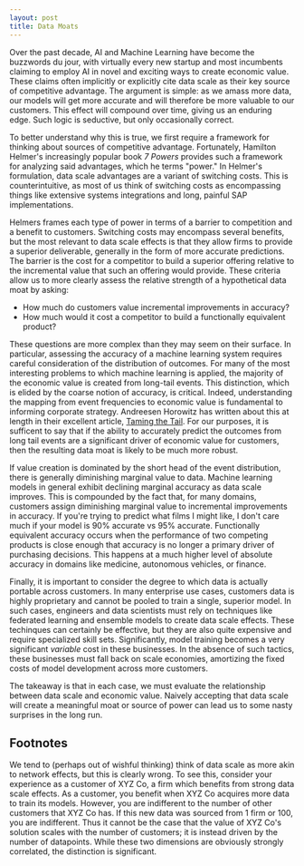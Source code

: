 ```yaml
---
layout: post
title: Data Moats 
---
```

Over the past decade, AI and Machine Learning have become the buzzwords du jour, with virtually every new startup and most incumbents claiming to employ AI in novel and exciting ways to create economic value. These claims often implicitly or explicitly cite data scale as their key source of competitive advantage. The argument is simple: as we amass more data, our models will get more accurate and will therefore be more valuable to our customers. This effect will compound over time, giving us an enduring edge. Such logic is seductive, but only occasionally correct.

To better understand why this is true, we first require a framework for thinking about sources of competitive advantage. Fortunately, Hamilton Helmer's increasingly popular book *7 Powers* provides such a framework for analyzing said advantages, which he terms "power." In Helmer's formulation, data scale advantages are a variant of switching costs. This is counterintuitive, as most of us think of switching costs as encompassing things like extensive systems integrations and long, painful SAP implementations.

Helmers frames each type of power in terms of a barrier to competition and a benefit to customers. Switching costs may encompass several benefits, but the most relevant to data scale effects is that they allow firms to provide a superior deliverable, generally in the form of more accurate predictions. The barrier is the cost for a competitor to build a superior offering relative to the incremental value that such an offering would provide. These criteria allow us to more clearly assess the relative strength of a hypothetical data moat by asking:

- How much do customers value incremental improvements in accuracy?
- How much would it cost a competitor to build a functionally equivalent product?

These questions are more complex than they may seem on their surface. In particular, assessing the accuracy of a machine learning system requires careful consideration of the distribution of outcomes. For many of the most interesting problems to which machine learning is applied, the majority of the economic value is created from long-tail events. This distinction, which is elided by the coarse notion of accuracy, is critical. Indeed, understanding the mapping from event frequencies to economic value is fundamental to informing corporate strategy. Andreesen Horowitz has written about this at length in their excellent article, [Taming the Tail](https://a16z.com/2020/08/12/taming-the-tail-adventures-in-improving-ai-economics/?s=09). For our purposes, it is sufficent to say that if the ability to accurately predict the outcomes from long tail events are a significant driver of economic value for customers, then the resulting data moat is likely to be much more robust.

If value creation is dominated by the short head of the event distribution, there is generally diminishing marginal value to data. Machine learning models in general exhibit declining marginal accuracy as data scale improves. This is compounded by the fact that, for many domains, customers assign diminishing marginal value to incremental improvements in accuracy. If you're trying to predict what films I might like, I don't care much if your model is 90% accurate vs 95% accurate. Functionally equivalent accuracy occurs when the performance of two competing products is close enough that accuracy is no longer a primary driver of purchasing decisions. This happens at a much higher level of absolute accuracy in domains like medicine, autonomous vehicles, or finance. 

Finally, it is important to consider the degree to which data is actually portable across customers. In many enterprise use cases, customers data is highly proprietary and cannot be pooled to train a single, superior model. In such cases, engineers and data scientists must rely on techniques like federated learning and ensemble models to create data scale effects. These techinques can certainly be effective, but they are also quite expensive and require specialized skill sets. Significantly, model training becomes a very significant *variable* cost in these businesses. In the absence of such tactics, these businesses must fall back on scale economies, amortizing the fixed costs of model development across more customers.  

The takeaway is that in each case, we must evaluate the relationship between data scale and economic value. Naively accepting that data scale will create a meaningful moat or source of power can lead us to some nasty surprises in the long run.

## Footnotes
We tend to (perhaps out of wishful thinking) think of data scale as more akin to network effects, but this is clearly wrong. To see this, consider your experience as a customer of XYZ Co, a firm which benefits from strong data scale effects. As a customer, you benefit when XYZ Co acquires more data to train its models. However, you are indifferent to the number of other customers that XYZ Co has. If this new data was sourced from 1 firm or 100, you are indifferent. Thus it cannot be the case that the value of XYZ Co's solution scales with the number of customers; it is instead driven by the number of datapoints. While these two dimensions are obviously strongly correlated, the distinction is significant. 